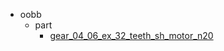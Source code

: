 * oobb
  * part
    * [gear_04_06_ex_32_teeth_sh_motor_n20](oobb/part/gear_04_06_ex_32_teeth_sh_motor_n20)
